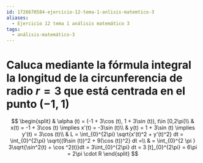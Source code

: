 ```yaml
---
id: 1726670584-ejercicio-12-tema-1-anlisis-matemtico-3
aliases:
  - Ejercicio 12 tema 1 análisis matemático 3
tags:
  - análisis-matemático-3
---
```


# Caluca mediante la fórmula integral la longitud de la circunferencia de radio $r=3$ que está centrada en el punto $(-1,1)$

$$
\begin{split}
    & \alpha (t) = (-1 + 3\cos (t), 1 + 3\sin (t)), t\in [0,2\pi]\\
    & x(t) = -1 + 3\cos (t) \implies x'(t) = -3\sin (t)\\
    & y(t) = 1 + 3\sin (t) \implies y'(t) = 3\cos (t)\\
    & L = \int_{0}^{2\pi} \sqrt{x'(t)^2 + y'(t)^2} dt = \int_{0}^{2\pi} \sqrt{(9\sin (t))^2 + 9(\cos (t))^2} dt =\\
    & = \int_{0}^{2 \pi } 3\sqrt{\sin^2(t) + \cos ^2(t)}dt = 3\int_{0}^{2\pi} dt = 3 [t]_{0}^{2\pi} = 6\pi = 2\pi \cdot  R
\end{split}
$$

